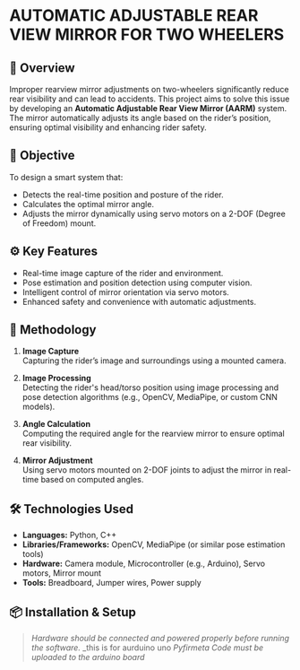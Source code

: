 # AUTOMATIC ADJUSTABLE REAR VIEW MIRROR FOR TWO WHEELERS

## 📌 Overview

Improper rearview mirror adjustments on two-wheelers significantly reduce rear visibility and can lead to accidents. This project aims to solve this issue by developing an **Automatic Adjustable Rear View Mirror (AARM)** system. The mirror automatically adjusts its angle based on the rider’s position, ensuring optimal visibility and enhancing rider safety.

## 🎯 Objective

To design a smart system that:

- Detects the real-time position and posture of the rider.
- Calculates the optimal mirror angle.
- Adjusts the mirror dynamically using servo motors on a 2-DOF (Degree of Freedom) mount.

## ⚙️ Key Features

- Real-time image capture of the rider and environment.
- Pose estimation and position detection using computer vision.
- Intelligent control of mirror orientation via servo motors.
- Enhanced safety and convenience with automatic adjustments.

## 🧠 Methodology

1. **Image Capture**  
   Capturing the rider’s image and surroundings using a mounted camera.

2. **Image Processing**  
   Detecting the rider's head/torso position using image processing and pose detection algorithms (e.g., OpenCV, MediaPipe, or custom CNN models).

3. **Angle Calculation**  
   Computing the required angle for the rearview mirror to ensure optimal rear visibility.

4. **Mirror Adjustment**  
   Using servo motors mounted on 2-DOF joints to adjust the mirror in real-time based on computed angles.

## 🛠️ Technologies Used

- **Languages:** Python, C++
- **Libraries/Frameworks:** OpenCV, MediaPipe (or similar pose estimation tools)
- **Hardware:** Camera module, Microcontroller (e.g., Arduino), Servo motors, Mirror mount
- **Tools:** Breadboard, Jumper wires, Power supply

## 📦 Installation & Setup

> _Hardware should be connected and powered properly before running the software._
> _this is for aurduino uno
> _Pyfirmeta Code must be uploaded to the arduino board_
#
